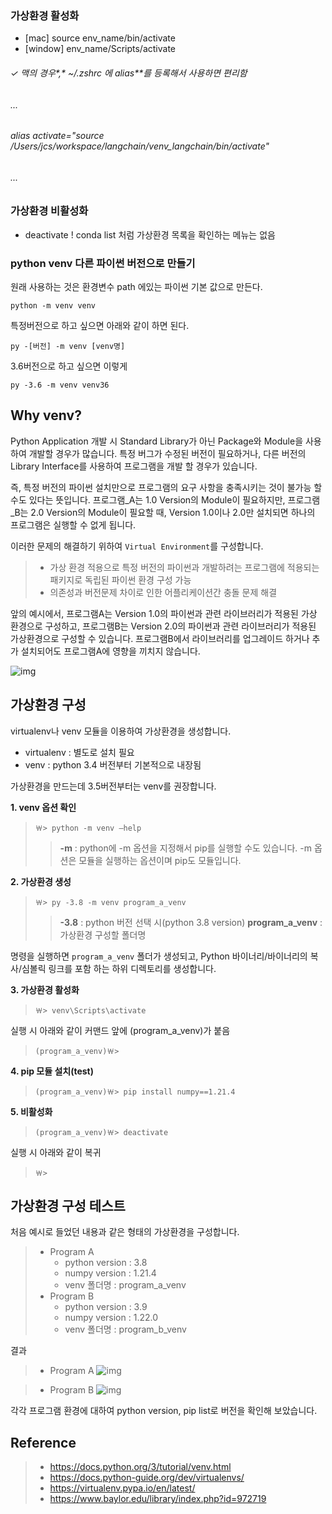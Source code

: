 ### 가상환경 활성화

- [mac] source env_name/bin/activate
- [window]     env_name/Scripts/activate

###### *✓* *맥의* *경우**,* *~/.zshrc* *에* *alias**를* *등록해서* *사용하면* *편리함*
###### *...*
###### *alias activate="source /Users/jcs/workspace/langchain/venv_langchain/bin/activate"*
###### *...*

###  **가상환경** **비활성화**
- deactivate
! conda list 처럼 가상환경 목록을 확인하는 메뉴는 없음

### python venv 다른 파이썬 버전으로 만들기

원래 사용하는 것은 환경변수 path 에있는 파이썬 기본 값으로 만든다.

```
python -m venv venv
```

 

특정버전으로 하고 싶으면 아래와 같이 하면 된다.

```
py -[버전] -m venv [venv명]
```

 

3.6버전으로 하고 싶으면 이렇게

```
py -3.6 -m venv venv36
```

 

## Why venv?

Python Application 개발 시 Standard Library가 아닌 Package와 Module을 사용하여 개발할 경우가 많습니다. 특정 버그가 수정된 버전이 필요하거나, 다른 버전의 Library Interface를 사용하여 프로그램을 개발 할 경우가 있습니다.

즉, 특정 버전의 파이썬 설치만으로 프로그램의 요구 사항을 충족시키는 것이 불가능 할 수도 있다는 뜻입니다. 프로그램_A는 1.0 Version의 Module이 필요하지만, 프로그램_B는 2.0 Version의 Module이 필요할 때, Version 1.0이나 2.0만 설치되면 하나의 프로그램은 실행할 수 없게 됩니다.

이러한 문제의 해결하기 위하여 `Virtual Environment`를 구성합니다.

> - 가상 환경 적용으로 특정 버전의 파이썬과 개발하려는 프로그램에 적용되는 패키지로 독립된 파이썬 환경 구성 가능
> - 의존성과 버전문제 차이로 인한 어플리케이션간 충돌 문제 해결

앞의 예시에서, 프로그램A는 Version 1.0의 파이썬과 관련 라이브러리가 적용된 가상 환경으로 구성하고, 프로그램B는 Version 2.0의 파이썬과 관련 라이브러리가 적용된 가상환경으로 구성할 수 있습니다. 프로그램B에서 라이브러리를 업그레이드 하거나 추가 설치되어도 프로그램A에 영향을 끼치지 않습니다.

![img](https://images.velog.io/images/jbbang/post/463b0353-f6f0-4f5e-a5f3-a2fd02ea1813/%EA%B7%B8%EB%A6%BC1.png)

## 가상환경 구성

virtualenv나 venv 모듈을 이용하여 가상환경을 생성합니다.

- virtualenv : 별도로 설치 필요
- venv : python 3.4 버전부터 기본적으로 내장됨

가상환경을 만드는데 3.5버전부터는 venv를 권장합니다.

**1. venv 옵션 확인**

> ```null
> ￦> python -m venv –help
> ```
>
> > **-m** : python에 -m 옵션을 지정해서 pip를 실행할 수도 있습니다. -m 옵션은 모듈을 실행하는 옵션이며 pip도 모듈입니다.

**2. 가상환경 생성**

> ```null
> ￦> py -3.8 -m venv program_a_venv
> ```
>
> > **-3.8** : python 버전 선택 시(python 3.8 version)
> > **program_a_venv** : 가상환경 구성할 폴더명

명령을 실행하면 `program_a_venv` 폴더가 생성되고, Python 바이너리/바이너리의 복사/심볼릭 링크를 포함 하는 하위 디렉토리를 생성합니다.

**3. 가상환경 활성화**

> ```null
> ￦> venv\Scripts\activate
> ```

실행 시 아래와 같이 커맨드 앞에 (program_a_venv)가 붙음

> ```null
> (program_a_venv)￦>
> ```

**4. pip 모듈 설치(test)**

> ```null
> (program_a_venv)￦> pip install numpy==1.21.4
> ```

**5. 비활성화**

> ```null
> (program_a_venv)￦> deactivate
> ```

실행 시 아래와 같이 복귀

> ```null
> ￦>
> ```

## 가상환경 구성 테스트

처음 예시로 들었던 내용과 같은 형태의 가상환경을 구성합니다.

> - Program A
>   - python version : 3.8
>   - numpy version : 1.21.4
>   - venv 폴더명 : program_a_venv
> - Program B
>   - python version : 3.9
>   - numpy version : 1.22.0
>   - venv 폴더명 : program_b_venv

결과

> - Program A
>   ![img](https://velog.velcdn.com/images%2Fjbbang%2Fpost%2F5f8b4483-0a1f-408e-826c-608377bf9817%2Fimage.png)

> - Program B
>   ![img](https://velog.velcdn.com/images%2Fjbbang%2Fpost%2Ffea2df5a-8718-44a0-9422-dcb77af6209c%2Fimage.png)

각각 프로그램 환경에 대하여 python version, pip list로 버전을 확인해 보았습니다.

## Reference

> - https://docs.python.org/3/tutorial/venv.html
> - https://docs.python-guide.org/dev/virtualenvs/
> - https://virtualenv.pypa.io/en/latest/
> - https://www.baylor.edu/library/index.php?id=972719





